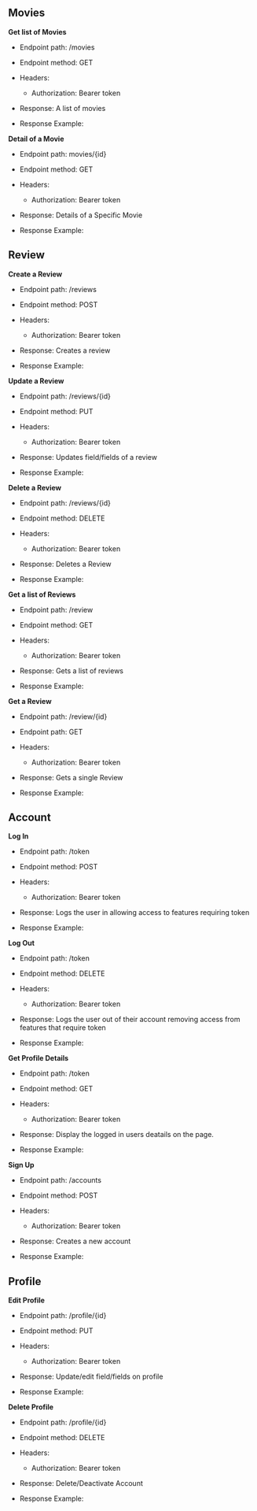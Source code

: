 
## Movies

**Get list of Movies**
 * Endpoint path: /movies
 * Endpoint method: GET

 * Headers:
    * Authorization: Bearer token

 * Response: A list of movies
 * Response Example:

**Detail of a Movie**
 * Endpoint path: movies/{id}
 * Endpoint method: GET

 * Headers:
    * Authorization: Bearer token

 * Response: Details of a Specific Movie
 * Response Example:


## Review

**Create a Review**
 * Endpoint path: /reviews
 * Endpoint method: POST

 * Headers:
    * Authorization: Bearer token

 * Response: Creates a review
 * Response Example:

**Update a Review**
 * Endpoint path: /reviews/{id}
 * Endpoint method: PUT

 * Headers:
    * Authorization: Bearer token

 * Response: Updates field/fields of a review
 * Response Example:

**Delete a Review**
 * Endpoint path: /reviews/{id}
 * Endpoint method: DELETE

 * Headers:
    * Authorization: Bearer token

 * Response: Deletes a Review
 * Response Example:

**Get a list of Reviews**
 * Endpoint path: /review
 * Endpoint method: GET

 * Headers:
    * Authorization: Bearer token

 * Response: Gets a list of reviews
 * Response Example:

**Get a Review**
 * Endpoint path: /review/{id}
 * Endpoint path: GET

 * Headers:
    * Authorization: Bearer token

 * Response: Gets a single Review
 * Response Example:


## Account

**Log In**
 * Endpoint path: /token
 * Endpoint method: POST

 * Headers:
    * Authorization: Bearer token

 * Response: Logs the user in allowing access to features requiring token
 * Response Example:

**Log Out**
  * Endpoint path: /token
 * Endpoint method: DELETE

 * Headers:
    * Authorization: Bearer token

 * Response: Logs the user out of their account removing access from features that require token
 * Response Example:

**Get Profile Details**
  * Endpoint path: /token
 * Endpoint method: GET

 * Headers:
    * Authorization: Bearer token

 * Response: Display the logged in users deatails on the page.
 * Response Example:

**Sign Up**
 * Endpoint path: /accounts
 * Endpoint method: POST

 * Headers:
    * Authorization: Bearer token

 * Response: Creates a new account
 * Response Example:


## Profile

**Edit Profile**
 * Endpoint path: /profile/{id}
 * Endpoint method: PUT

 * Headers:
    * Authorization: Bearer token

 * Response: Update/edit field/fields on profile
 * Response Example:

**Delete Profile**
 * Endpoint path: /profile/{id}
 * Endpoint method: DELETE

 * Headers:
    * Authorization: Bearer token

 * Response: Delete/Deactivate Account
 * Response Example:
